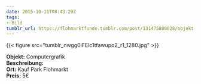 ```yaml
---
date: 2015-10-11T08:43:29Z
tags:
- Bild
tumblr_url: https://flohmarktfunde.tumblr.com/post/131475800828/objekt-computergrafik-beschreibung-lorem-ipsum
---
```

 {{< figure src="tumblr_nwgg0iFElc1tfawupo2_r1_1280.jpg" >}}  

**Objekt:** Computergrafik  
**Beschreibung:**   
**Ort:** Kauf Park Flohmarkt  
**Preis:** 5€
